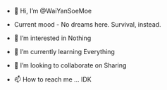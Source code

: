 - 👋 Hi, I’m @WaiYanSoeMoe

- Current mood - No dreams here. Survival, instead.


- 👀 I’m interested in Nothing
- 🌱 I’m currently learning Everything
- 💞️ I’m looking to collaborate on Sharing
- 📫 How to reach me ...  IDK

<!---
WaiYanSoeMoe/WaiYanSoeMoe is a ✨ special ✨ repository because its `README.md` (this file) appears on your GitHub profile.
You can click the Preview link to take a look at your changes.
--->
